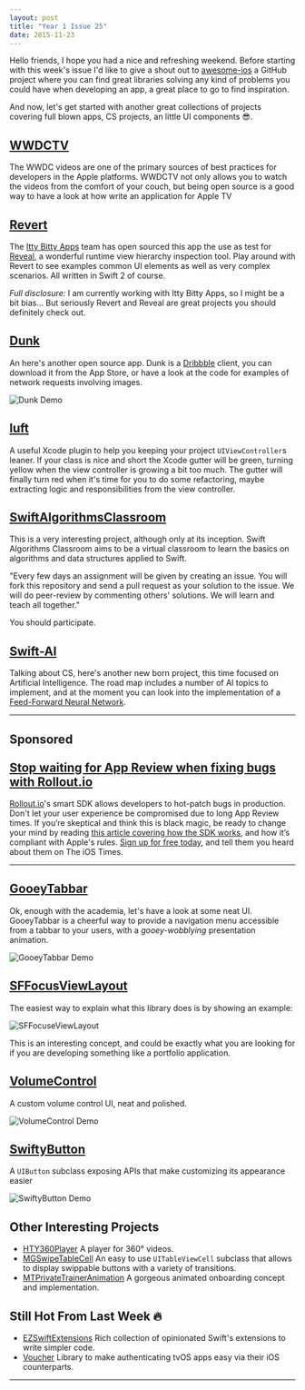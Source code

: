 ```yaml
---
layout: post
title: "Year 1 Issue 25"
date: 2015-11-23
---
```


Hello friends, I hope you had a nice and refreshing weekend. Before starting with this week's issue I'd like to give a shout out to [awesome-ios](https://github.com/vsouza/awesome-ios) a GitHub project where you can find great libraries solving any kind of problems you could have when developing an app, a great place to go to find inspiration.

And now, let's get started with another great collections of projects covering full blown apps, CS projects, an little UI components 😎.

## [WWDCTV](https://github.com/azzoor/WWDCTV)

The WWDC videos are one of the primary sources of best practices for developers in the Apple platforms. WWDCTV not only allows you to watch the videos from the comfort of your couch, but being open source is a good way to have a look at how write an application for Apple TV

## [Revert](https://github.com/revealapp/Revert)

The [Itty Bitty Apps](http://ittybittyapps.com/) team has open sourced this app the use as test for [Reveal](http://revealapp.com/), a wonderful runtime view hierarchy inspection tool. Play around with Revert to see examples common UI elements as well as very complex scenarios. All written in Swift 2 of course.

_Full disclosure:_ I am currently working with Itty Bitty Apps, so I might be a bit bias... But seriously Revert and Reveal are great projects you should definitely check out.

## [Dunk](https://github.com/naoyashiga/Dunk)

An here's another open source app. Dunk is a [Dribbble](https://dribbble.com/) client, you can download it from the App Store, or have a look at the code for examples of network requests involving images.

![Dunk Demo](https://raw.githubusercontent.com/naoyashiga/Dunk/master/demo.gif)

## [luft](https://github.com/k0nserv/luft)

A useful Xcode plugin to help you keeping your project `UIViewController`s leaner. If your class is nice and short the Xcode gutter will be green, turning yellow when the view controller is growing a bit too much. The gutter will finally turn red when it's time for you to do some refactoring, maybe extracting logic and responsibilities from the view controller.

## [SwiftAlgorithmsClassroom](https://github.com/gmertk/SwiftAlgorithmsClassroom)

This is a very interesting project, although only at its inception. Swift Algorithms Classroom aims to be a virtual classroom to learn the basics on algorithms and data structures applied to Swift.

"Every few days an assignment will be given by creating an issue. You will fork this repository and send a pull request as your solution to the issue. We will do peer-review by commenting others' solutions. We will learn and teach all together."

You should participate.

## [Swift-AI](https://github.com/collinhundley/Swift-AI)

Talking about CS, here's another new born project, this time focused on Artificial Intelligence. The road map includes a number of AI topics to implement, and at the moment you can look into the implementation of a [Feed-Forward Neural Network](https://en.wikipedia.org/wiki/Feedforward_neural_network).

---

## Sponsored<br/><br/>[Stop waiting for App Review when fixing bugs with Rollout.io](https://rollout.io/?utm_source=iostimes&utm_medium=email&utm_campaign=newsletter&utm_content=nov23)

[Rollout.io](https://rollout.io/?utm_source=iostimes&utm_medium=email&utm_campaign=newsletter&utm_content=nov23)'s smart SDK allows developers to hot-patch bugs in production. Don't let your user experience be compromised due to long App Review times. If you’re skeptical and think this is black magic, be ready to change your mind by reading [this article covering how the SDK works](https://blog.rollout.io/2015/01/rollout-io-under-the-hood-how-we-patch-your-mobile-app-in-production/?utm_source=iostimes&utm_medium=email&utm_campaign=newsletter&utm_content=nov23), and how it’s compliant with Apple's rules. [Sign up for free today](https://rollout.io/?utm_source=iostimes&utm_medium=email&utm_campaign=newsletter&utm_content=nov23), and tell them you heard about them on The iOS Times.

---

## [GooeyTabbar](https://github.com/KittenYang/GooeyTabbar)

Ok, enough with the academia, let's have a look at some neat UI. GooeyTabbar is a cheerful way to provide a navigation menu accessible from a tabbar to your users, with a _gooey-wobblying_ presentation animation.

![GooeyTabbar Demo](https://raw.githubusercontent.com/KittenYang/GooeyTabbar/master/gooeyTabbar_Temple.gif)

## [SFFocusViewLayout](https://github.com/fdzsergio/SFFocusViewLayout)

The easiest way to explain what this library does is by showing an example:

![SFFocuseViewLayout](https://raw.githubusercontent.com/fdzsergio/SFFocusViewLayout/master/Screenshots/SFFocusViewLayout.gif)

This is an interesting concept, and could be exactly what you are looking for if you are developing something like a portfolio application.

## [VolumeControl](https://github.com/12Rockets/VolumeControl)

A custom volume control UI, neat and polished.

![VolumeControl Demo](https://s3.amazonaws.com/theiostimes/VolumeControl.gif)

## [SwiftyButton](https://github.com/TakeScoop/SwiftyButton)

A `UIButton` subclass exposing APIs that make customizing its appearance easier

![SwiftyButton Demo](https://s3.amazonaws.com/theiostimes/SwiftyButton.png)

## Other Interesting Projects

* [HTY360Player](https://github.com/hanton/HTY360Player) A player for 360° videos.
* [MGSwipeTableCell](https://github.com/MortimerGoro/MGSwipeTableCell) An easy to use `UITableViewCell` subclass that allows to display swippable buttons with a variety of transitions.
* [MTPrivateTrainerAnimation](https://github.com/MartinRGB/MTPrivateTrainerAnimation) A gorgeous animated onboarding concept and implementation.

## Still Hot From Last Week 🔥

* [EZSwiftExtensions](https://github.com/goktugyil/EZSwiftExtensions) Rich collection of opinionated Swift's extensions to write simpler code.
* [Voucher](https://github.com/rsattar/Voucher) Library to make authenticating tvOS apps easy via their iOS counterparts.

---

